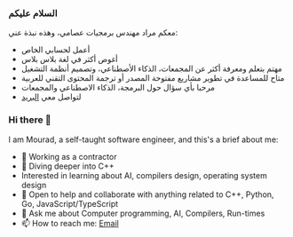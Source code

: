 ### السلام عليكم
معكم مراد مهندس برمجيات عصامي، وهذه نبذة عني:

- أعمل لحسابي الخاص
- أغوص أكثر في لغة بلاس بلاس
- مهتم بتعلم ومعرفة أكثر عن المجمعات، الذكاء الأصطناعي، وتصميم أنظمة التشغيل
- متاح للمساعدة في تطوير مشاريع مفتوحة المصدر أو ترجمة المحتوى التقني للعربية
- مرحبا بأي سؤال حول البرمجة، الذكاء الاصطناعي والمجمعات
- لتواصل معي [البريد](mailto:mouradbougarne@gmail.com)

### Hi there 👋

I am Mourad, a self-taught software engineer, and this's a brief about me:

- 🔭 Working as a contractor
- 🌱 Diving deeper into C++
- Interested in learning about AI, compilers design, operating system design
- 👯 Open to help and collaborate with anything related to C++, Python, Go, JavaScript/TypeScript
- 💬 Ask me about Computer programming, AI, Compilers, Run-times
- 📫 How to reach me: [Email](mailto:mouradbougarne@gmail.com)
